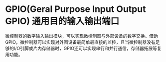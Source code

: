 # GPIO(Geral Purpose Input Output GPIO) 通用目的输入输出端口
微控制器的数字输入输出模块，可以实现微控制器与外部设备的数字交换。借助GPIO，微控制器可以实现对外围设备最简单最直接的监控，且当微控制器没有足够的I/O引脚或片内存储器时，GPIO还可以实现串行和并行通信，存储器拓展等复用功能。